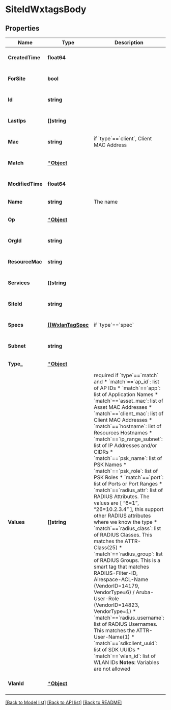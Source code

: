 # SiteIdWxtagsBody

## Properties
Name | Type | Description | Notes
------------ | ------------- | ------------- | -------------
**CreatedTime** | **float64** |  | [optional] [default to null]
**ForSite** | **bool** |  | [optional] [default to null]
**Id** | **string** |  | [optional] [default to null]
**LastIps** | **[]string** |  | [optional] [default to null]
**Mac** | **string** | if &#x60;type&#x60;&#x3D;&#x3D;&#x60;client&#x60;, Client MAC Address | [optional] [default to null]
**Match** | [***Object**](.md) |  | [optional] [default to null]
**ModifiedTime** | **float64** |  | [optional] [default to null]
**Name** | **string** | The name | [default to null]
**Op** | [***Object**](.md) |  | [optional] [default to null]
**OrgId** | **string** |  | [optional] [default to null]
**ResourceMac** | **string** |  | [optional] [default to null]
**Services** | **[]string** |  | [optional] [default to null]
**SiteId** | **string** |  | [optional] [default to null]
**Specs** | [**[]WxlanTagSpec**](wxlan_tag_spec.md) | if &#x60;type&#x60;&#x3D;&#x3D;&#x60;spec&#x60; | [optional] [default to null]
**Subnet** | **string** |  | [optional] [default to null]
**Type_** | [***Object**](.md) |  | [default to null]
**Values** | **[]string** | required if &#x60;type&#x60;&#x3D;&#x3D;&#x60;match&#x60; and   * &#x60;match&#x60;&#x3D;&#x3D;&#x60;ap_id&#x60;: list of AP IDs   * &#x60;match&#x60;&#x3D;&#x3D;&#x60;app&#x60;: list of Application Names   * &#x60;match&#x60;&#x3D;&#x3D;&#x60;asset_mac&#x60;: list of Asset MAC Addresses   * &#x60;match&#x60;&#x3D;&#x3D;&#x60;client_mac&#x60;: list of Client MAC Addresses   * &#x60;match&#x60;&#x3D;&#x3D;&#x60;hostname&#x60;: list of Resources Hostnames   * &#x60;match&#x60;&#x3D;&#x3D;&#x60;ip_range_subnet&#x60;: list of IP Addresses and/or CIDRs   * &#x60;match&#x60;&#x3D;&#x3D;&#x60;psk_name&#x60;: list of PSK Names   * &#x60;match&#x60;&#x3D;&#x3D;&#x60;psk_role&#x60;: list of PSK Roles   * &#x60;match&#x60;&#x3D;&#x3D;&#x60;port&#x60;: list of Ports or Port Ranges   * &#x60;match&#x60;&#x3D;&#x3D;&#x60;radius_attr&#x60;: list of RADIUS Attributes. The values are [ “6&#x3D;1”, “26&#x3D;10.2.3.4” ], this support other RADIUS attributes where we know the type   * &#x60;match&#x60;&#x3D;&#x3D;&#x60;radius_class&#x60;: list of RADIUS Classes. This matches the ATTR-Class(25)   * &#x60;match&#x60;&#x3D;&#x3D;&#x60;radius_group&#x60;: list of RADIUS Groups. This is a smart tag that matches RADIUS-Filter-ID, Airespace-ACL-Name (VendorID&#x3D;14179, VendorType&#x3D;6) / Aruba-User-Role (VendorID&#x3D;14823, VendorType&#x3D;1)   * &#x60;match&#x60;&#x3D;&#x3D;&#x60;radius_username&#x60;: list of RADIUS Usernames. This matches the ATTR-User-Name(1)   * &#x60;match&#x60;&#x3D;&#x3D;&#x60;sdkclient_uuid&#x60;: list of SDK UUIDs   * &#x60;match&#x60;&#x3D;&#x3D;&#x60;wlan_id&#x60;: list of WLAN IDs  **Notes**: Variables are not allowed | [optional] [default to null]
**VlanId** | [***Object**](.md) |  | [optional] [default to null]

[[Back to Model list]](../README.md#documentation-for-models) [[Back to API list]](../README.md#documentation-for-api-endpoints) [[Back to README]](../README.md)

